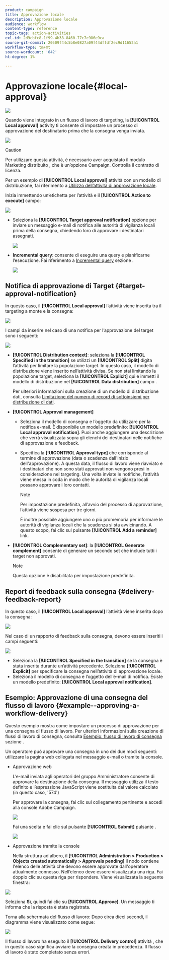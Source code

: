 ```yaml
---
product: campaign
title: Approvazione locale
description: Approvazione locale
audience: workflow
content-type: reference
topic-tags: action-activities
exl-id: 2d9cbfc8-1f99-4b38-8460-77c7c986e9ca
source-git-commit: 20509f44c5b8e0827a09f44dffdf2ec9d11652a1
workflow-type: tm+mt
source-wordcount: '642'
ht-degree: 1%

---
```


# Approvazione locale{#local-approval}

![](../../assets/common.svg)

Quando viene integrato in un flusso di lavoro di targeting, la **[!UICONTROL Local approval]** activity ti consente di impostare un processo di approvazione del destinatario prima che la consegna venga inviata.

![](assets/local_validation_0.png)

>[!CAUTION]
>
>Per utilizzare questa attività, è necessario aver acquistato il modulo Marketing distribuito , che è un’opzione Campaign. Controlla il contratto di licenza.

Per un esempio di **[!UICONTROL Local approval]** attività con un modello di distribuzione, fai riferimento a [Utilizzo dell’attività di approvazione locale](using-the-local-approval-activity.md).

Inizia immettendo un’etichetta per l’attività e il **[!UICONTROL Action to execute]** campo:

![](assets/local_validation_1.png)

* Seleziona la **[!UICONTROL Target approval notification]** opzione per inviare un messaggio e-mail di notifica alle autorità di vigilanza locali prima della consegna, chiedendo loro di approvare i destinatari assegnati.

   ![](assets/local_validation_intro_2.png)

* **Incremental query**: consente di eseguire una query e pianificarne l’esecuzione. Fai riferimento a [Incremental query](incremental-query.md) sezione .

   ![](assets/local_validation_intro_3.png)

## Notifica di approvazione di Target {#target-approval-notification}

In questo caso, il **[!UICONTROL Local approval]** l’attività viene inserita tra il targeting a monte e la consegna:

![](assets/local_validation_2.png)

I campi da inserire nel caso di una notifica per l’approvazione del target sono i seguenti:

![](assets/local_validation_3.png)

* **[!UICONTROL Distribution context]**: seleziona la **[!UICONTROL Specified in the transition]** se utilizzi un **[!UICONTROL Split]** digita l’attività per limitare la popolazione target. In questo caso, il modello di distribuzione viene inserito nell’attività divisa. Se non stai limitando la popolazione target, seleziona la **[!UICONTROL Explicit]** qui e immetti il modello di distribuzione nel **[!UICONTROL Data distribution]** campo .

   Per ulteriori informazioni sulla creazione di un modello di distribuzione dati, consulta [Limitazione del numero di record di sottoinsiemi per distribuzione di dati](split.md#limiting-the-number-of-subset-records-per-data-distribution).

* **[!UICONTROL Approval management]**

   * Seleziona il modello di consegna e l’oggetto da utilizzare per la notifica e-mail. È disponibile un modello predefinito: **[!UICONTROL Local approval notification]**. Puoi anche aggiungere una descrizione che verrà visualizzata sopra gli elenchi dei destinatari nelle notifiche di approvazione e feedback.
   * Specifica la **[!UICONTROL Approval type]** che corrisponde al termine di approvazione (data o scadenza dall&#39;inizio dell&#39;approvazione). A questa data, il flusso di lavoro viene riavviato e i destinatari che non sono stati approvati non vengono presi in considerazione nel targeting. Una volta inviate le notifiche, l’attività viene messa in coda in modo che le autorità di vigilanza locali possano approvare i loro contatti.

      >[!NOTE]
      >
      >Per impostazione predefinita, all’avvio del processo di approvazione, l’attività viene sospesa per tre giorni.

      È inoltre possibile aggiungere uno o più promemoria per informare le autorità di vigilanza locali che la scadenza si sta avvicinando. A questo scopo, fai clic sul pulsante **[!UICONTROL Add a reminder]** link.

* **[!UICONTROL Complementary set]**: la **[!UICONTROL Generate complement]** consente di generare un secondo set che include tutti i target non approvati.

   >[!NOTE]
   >
   >Questa opzione è disabilitata per impostazione predefinita.

## Report di feedback sulla consegna {#delivery-feedback-report}

In questo caso, il **[!UICONTROL Local approval]** l’attività viene inserita dopo la consegna:

![](assets/local_validation_4.png)

Nel caso di un rapporto di feedback sulla consegna, devono essere inseriti i campi seguenti:

![](assets/local_validation_workflow_4.png)

* Seleziona la **[!UICONTROL Specified in the transition]** se la consegna è stata inserita durante un’attività precedente. Seleziona **[!UICONTROL Explicit]** per specificare la consegna nell’attività di approvazione locale.
* Seleziona il modello di consegna e l’oggetto dell’e-mail di notifica. Esiste un modello predefinito: **[!UICONTROL Local approval notification]**.

## Esempio: Approvazione di una consegna del flusso di lavoro {#example--approving-a-workflow-delivery}

Questo esempio mostra come impostare un processo di approvazione per una consegna di flusso di lavoro. Per ulteriori informazioni sulla creazione di flussi di lavoro di consegna, consulta [Esempio: flusso di lavoro di consegna](delivery.md#example--delivery-workflow) sezione .

Un operatore può approvare una consegna in uno dei due modi seguenti: utilizzare la pagina web collegata nel messaggio e-mail o tramite la console.

* Approvazione web

   L’e-mail inviata agli operatori del gruppo Amministratore consente di approvare la destinazione della consegna. Il messaggio utilizza il testo definito e l’espressione JavaScript viene sostituita dal valore calcolato (in questo caso, &#39;574&#39;)

   Per approvare la consegna, fai clic sul collegamento pertinente e accedi alla console Adobe Campaign.

   ![](assets/new-workflow-valid-webaccess.png)

   Fai una scelta e fai clic sul pulsante **[!UICONTROL Submit]** pulsante .

   ![](assets/new-workflow-valid-webaccess-confirm.png)

* Approvazione tramite la console

   Nella struttura ad albero, il **[!UICONTROL Administration > Production > Objects created automatically > Approvals pending]** il nodo contiene l&#39;elenco delle attività che devono essere approvate dall&#39;operatore attualmente connesso. Nell’elenco deve essere visualizzata una riga. Fai doppio clic su questa riga per rispondere. Viene visualizzata la seguente finestra:

![](assets/new-workflow-7.png)

Seleziona **Sì**, quindi fai clic su **[!UICONTROL Approve]**. Un messaggio ti informa che la risposta è stata registrata.

Torna alla schermata del flusso di lavoro: Dopo circa dieci secondi, il diagramma viene visualizzato come segue:

![](assets/new-workflow-8.png)

Il flusso di lavoro ha eseguito il **[!UICONTROL Delivery control]** attività , che in questo caso significa avviare la consegna creata in precedenza. Il flusso di lavoro è stato completato senza errori.
